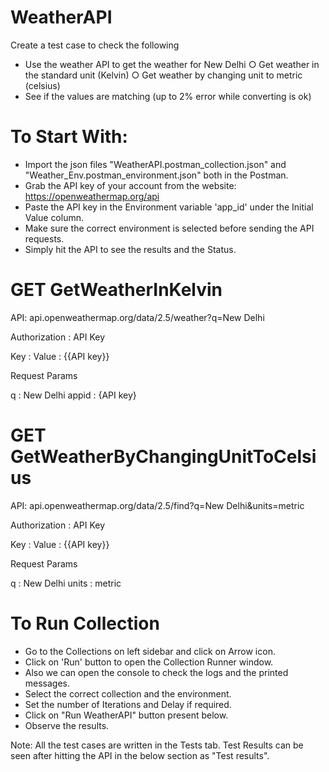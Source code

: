 # WeatherAPI

Create a test case to check the following 
- Use the weather API to get the weather for New Delhi 
  ○ Get weather in the standard unit (Kelvin) 
  ○ Get weather by changing unit to metric (celsius) 
- See if the values are matching (up to 2% error while converting is ok)

# To Start With:

- Import the json files "WeatherAPI.postman_collection.json" and "Weather_Env.postman_environment.json" both in the Postman.
- Grab the API key of your account from the website:  https://openweathermap.org/api
- Paste the API key in the Environment variable 'app_id' under the Initial Value column.
- Make sure the correct environment is selected before sending the API requests.
- Simply hit the API to see the results and the Status.

# GET     GetWeatherInKelvin 

API:  api.openweathermap.org/data/2.5/weather?q=New Delhi

Authorization   : API Key

  Key   :  <key>
  Value :  {{API key}}
  
Request Params 
  
  q     :  New Delhi
  appid :  {API key}


# GET     GetWeatherByChangingUnitToCelsius

API:  api.openweathermap.org/data/2.5/find?q=New Delhi&units=metric

Authorization   : API Key

  Key   :  <key>
  Value :  {{API key}}
  
Request Params

  q     :  New Delhi
  units :  metric
  
  

# To Run Collection

- Go to the Collections on left sidebar and click on Arrow icon.
- Click on 'Run' button to open the Collection Runner window.
- Also we can open the console to check the logs and the printed messages.
- Select the correct collection and the environment.
- Set the number of Iterations and Delay if required.
- Click on "Run WeatherAPI" button present below.
- Observe the results.


Note: All the test cases are written in the Tests tab. Test Results can be seen after hitting the API in the below section as "Test results".
